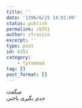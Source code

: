 ```yaml
---
title: ''
date: '1396/6/25 14:51:00'
status: publish
permalink: /6351
author: straxico
excerpt: ''
type: post
id: 6351
category:
    - tytomood
tag: []
post_format: []
---
```

میگفت  
جدی بگیری باختی